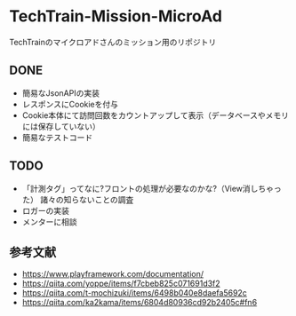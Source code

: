 # TechTrain-Mission-MicroAd
TechTrainのマイクロアドさんのミッション用のリポジトリ

## DONE
- 簡易なJsonAPIの実装
- レスポンスにCookieを付与
- Cookie本体にて訪問回数をカウントアップして表示（データベースやメモリには保存していない）
- 簡易なテストコード

## TODO
- 「計測タグ」ってなに?フロントの処理が必要なのかな?（View消しちゃった） 諸々の知らないことの調査
- ロガーの実装
- メンターに相談

## 参考文献
- https://www.playframework.com/documentation/
- https://qiita.com/yoppe/items/f7cbeb825c071691d3f2
- https://qiita.com/t-mochizuki/items/6498b040e8daefa5692c
- https://qiita.com/ka2kama/items/6804d80936cd92b2405c#fn6
